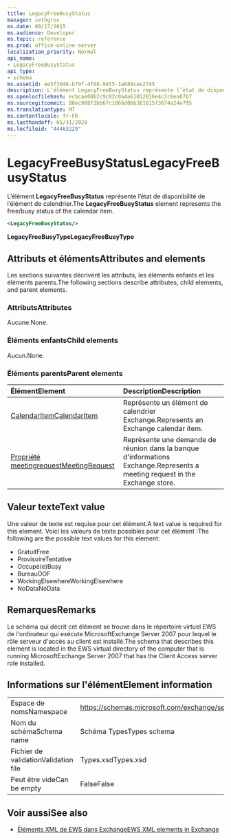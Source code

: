 ```yaml
---
title: LegacyFreeBusyStatus
manager: sethgros
ms.date: 09/17/2015
ms.audience: Developer
ms.topic: reference
ms.prod: office-online-server
localization_priority: Normal
api_name:
- LegacyFreeBusyStatus
api_type:
- schema
ms.assetid: ee5f3046-b79f-4f68-9455-1a688cee2745
description: L’élément LegacyFreeBusyStatus représente l’état de disponibilité de l’élément de calendrier.
ms.openlocfilehash: ecbcae0862c9c02c0a4a61012816e4c2c6ea07b7
ms.sourcegitcommit: 88ec988f2bb67c1866d06b361615f3674a24e795
ms.translationtype: MT
ms.contentlocale: fr-FR
ms.lasthandoff: 05/31/2020
ms.locfileid: "44463229"
---
```

# <a name="legacyfreebusystatus"></a><span data-ttu-id="1f5aa-103">LegacyFreeBusyStatus</span><span class="sxs-lookup"><span data-stu-id="1f5aa-103">LegacyFreeBusyStatus</span></span>

<span data-ttu-id="1f5aa-104">L’élément **LegacyFreeBusyStatus** représente l’état de disponibilité de l’élément de calendrier.</span><span class="sxs-lookup"><span data-stu-id="1f5aa-104">The **LegacyFreeBusyStatus** element represents the free/busy status of the calendar item.</span></span> 
  
```xml
<LegacyFreeBusyStatus/>
```

<span data-ttu-id="1f5aa-105">**LegacyFreeBusyType**</span><span class="sxs-lookup"><span data-stu-id="1f5aa-105">**LegacyFreeBusyType**</span></span>

## <a name="attributes-and-elements"></a><span data-ttu-id="1f5aa-106">Attributs et éléments</span><span class="sxs-lookup"><span data-stu-id="1f5aa-106">Attributes and elements</span></span>

<span data-ttu-id="1f5aa-107">Les sections suivantes décrivent les attributs, les éléments enfants et les éléments parents.</span><span class="sxs-lookup"><span data-stu-id="1f5aa-107">The following sections describe attributes, child elements, and parent elements.</span></span>
  
### <a name="attributes"></a><span data-ttu-id="1f5aa-108">Attributs</span><span class="sxs-lookup"><span data-stu-id="1f5aa-108">Attributes</span></span>

<span data-ttu-id="1f5aa-109">Aucune.</span><span class="sxs-lookup"><span data-stu-id="1f5aa-109">None.</span></span>
  
### <a name="child-elements"></a><span data-ttu-id="1f5aa-110">Éléments enfants</span><span class="sxs-lookup"><span data-stu-id="1f5aa-110">Child elements</span></span>

<span data-ttu-id="1f5aa-111">Aucun.</span><span class="sxs-lookup"><span data-stu-id="1f5aa-111">None.</span></span>
  
### <a name="parent-elements"></a><span data-ttu-id="1f5aa-112">Éléments parents</span><span class="sxs-lookup"><span data-stu-id="1f5aa-112">Parent elements</span></span>

|<span data-ttu-id="1f5aa-113">**Élément**</span><span class="sxs-lookup"><span data-stu-id="1f5aa-113">**Element**</span></span>|<span data-ttu-id="1f5aa-114">**Description**</span><span class="sxs-lookup"><span data-stu-id="1f5aa-114">**Description**</span></span>|
|:-----|:-----|
|[<span data-ttu-id="1f5aa-115">CalendarItem</span><span class="sxs-lookup"><span data-stu-id="1f5aa-115">CalendarItem</span></span>](calendaritem.md) <br/> |<span data-ttu-id="1f5aa-116">Représente un élément de calendrier Exchange.</span><span class="sxs-lookup"><span data-stu-id="1f5aa-116">Represents an Exchange calendar item.</span></span>  <br/> |
|[<span data-ttu-id="1f5aa-117">Propriété meetingrequest</span><span class="sxs-lookup"><span data-stu-id="1f5aa-117">MeetingRequest</span></span>](meetingrequest.md) <br/> |<span data-ttu-id="1f5aa-118">Représente une demande de réunion dans la banque d'informations Exchange.</span><span class="sxs-lookup"><span data-stu-id="1f5aa-118">Represents a meeting request in the Exchange store.</span></span>  <br/> |
   
## <a name="text-value"></a><span data-ttu-id="1f5aa-119">Valeur texte</span><span class="sxs-lookup"><span data-stu-id="1f5aa-119">Text value</span></span>

<span data-ttu-id="1f5aa-120">Une valeur de texte est requise pour cet élément.</span><span class="sxs-lookup"><span data-stu-id="1f5aa-120">A text value is required for this element.</span></span> <span data-ttu-id="1f5aa-121">Voici les valeurs de texte possibles pour cet élément :</span><span class="sxs-lookup"><span data-stu-id="1f5aa-121">The following are the possible text values for this element:</span></span>
  
- <span data-ttu-id="1f5aa-122">Gratuit</span><span class="sxs-lookup"><span data-stu-id="1f5aa-122">Free</span></span> 
- <span data-ttu-id="1f5aa-123">Provisoire</span><span class="sxs-lookup"><span data-stu-id="1f5aa-123">Tentative</span></span>
- <span data-ttu-id="1f5aa-124">Occupé(e)</span><span class="sxs-lookup"><span data-stu-id="1f5aa-124">Busy</span></span>
- <span data-ttu-id="1f5aa-125">Bureau</span><span class="sxs-lookup"><span data-stu-id="1f5aa-125">OOF</span></span>
- <span data-ttu-id="1f5aa-126">WorkingElsewhere</span><span class="sxs-lookup"><span data-stu-id="1f5aa-126">WorkingElsewhere</span></span>
- <span data-ttu-id="1f5aa-127">NoData</span><span class="sxs-lookup"><span data-stu-id="1f5aa-127">NoData</span></span>
    
## <a name="remarks"></a><span data-ttu-id="1f5aa-128">Remarques</span><span class="sxs-lookup"><span data-stu-id="1f5aa-128">Remarks</span></span>

<span data-ttu-id="1f5aa-129">Le schéma qui décrit cet élément se trouve dans le répertoire virtuel EWS de l'ordinateur qui exécute MicrosoftExchange Server 2007 pour lequel le rôle serveur d'accès au client est installé.</span><span class="sxs-lookup"><span data-stu-id="1f5aa-129">The schema that describes this element is located in the EWS virtual directory of the computer that is running MicrosoftExchange Server 2007 that has the Client Access server role installed.</span></span>
  
## <a name="element-information"></a><span data-ttu-id="1f5aa-130">Informations sur l'élément</span><span class="sxs-lookup"><span data-stu-id="1f5aa-130">Element information</span></span>

|||
|:-----|:-----|
|<span data-ttu-id="1f5aa-131">Espace de noms</span><span class="sxs-lookup"><span data-stu-id="1f5aa-131">Namespace</span></span>  <br/> |https://schemas.microsoft.com/exchange/services/2006/types  <br/> |
|<span data-ttu-id="1f5aa-132">Nom du schéma</span><span class="sxs-lookup"><span data-stu-id="1f5aa-132">Schema name</span></span>  <br/> |<span data-ttu-id="1f5aa-133">Schéma Types</span><span class="sxs-lookup"><span data-stu-id="1f5aa-133">Types schema</span></span>  <br/> |
|<span data-ttu-id="1f5aa-134">Fichier de validation</span><span class="sxs-lookup"><span data-stu-id="1f5aa-134">Validation file</span></span>  <br/> |<span data-ttu-id="1f5aa-135">Types.xsd</span><span class="sxs-lookup"><span data-stu-id="1f5aa-135">Types.xsd</span></span>  <br/> |
|<span data-ttu-id="1f5aa-136">Peut être vide</span><span class="sxs-lookup"><span data-stu-id="1f5aa-136">Can be empty</span></span>  <br/> |<span data-ttu-id="1f5aa-137">False</span><span class="sxs-lookup"><span data-stu-id="1f5aa-137">False</span></span>  <br/> |
   
## <a name="see-also"></a><span data-ttu-id="1f5aa-138">Voir aussi</span><span class="sxs-lookup"><span data-stu-id="1f5aa-138">See also</span></span>

- [<span data-ttu-id="1f5aa-139">Éléments XML de EWS dans Exchange</span><span class="sxs-lookup"><span data-stu-id="1f5aa-139">EWS XML elements in Exchange</span></span>](ews-xml-elements-in-exchange.md)


